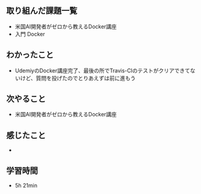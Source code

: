 ## 取り組んだ課題一覧
- 米国AI開発者がゼロから教えるDocker講座
- 入門 Docker
## わかったこと
- UdemiyのDocker講座完了、最後の所でTravis-CIのテストがクリアできてないけど、質問を投げたのでとりあえずは前に進もう
## 次やること
- 米国AI開発者がゼロから教えるDocker講座
## 感じたこと
- 
## 学習時間
- 5h 21min

